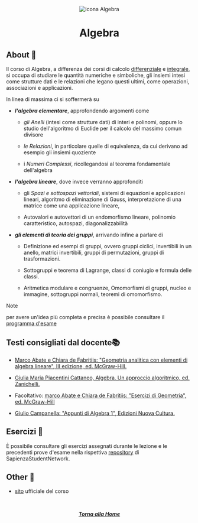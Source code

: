 <div align="center">

![icona Algebra](https://assetsio.reedpopcdn.com/elden_ring_bosses_1.jpg?width=1200&height=1200&fit=bounds&quality=70&format=jpg&auto=webp)

# Algebra

</div>

## About 🔎

Il corso di Algebra, a differenza dei corsi di calcolo [differenziale](../../../Primo%20Anno/Primo%20Semestre/Calcolo%20Differenziale/) e [integrale](../../../Primo%20Anno/Secondo%20Semestre/Calcolo%20Integrale/), si occupa di studiare le quantità numeriche e simboliche, gli insiemi intesi come strutture dati e le relazioni che legano questi ultimi, come operazioni, associazioni e applicazioni.

In linea di massima ci si soffermerà su

- ***l'algebra elementare***, approfondendo argomenti come
    - *gli Anelli* (intesi come strutture dati) di interi e polinomi, oppure lo studio dell'algoritmo di Euclide per il calcolo del massimo comun divisore

    - *le Relazioni*, in particolare quelle di equivalenza, da cui derivano ad esempio gli insiemi quoziente

    - i *Numeri Complessi*, ricollegandosi al teorema fondamentale dell'algebra

- ***l'algebra lineare***, dove invece verranno approfonditi

    - gli *Spazi e sottospazi vettoriali*, sistemi di equazioni e applicazioni lineari, algoritmo di eliminazione di Gauss, interpretazione di una matrice come una applicazione lineare,

    - Autovalori e autovettori di un endomorfismo lineare, polinomio caratteristico, autospazi, diagonalizzabilità

- ***gli elementi di teoria dei gruppi***, arrivando infine a parlare di

    - Definizione ed esempi di gruppi, ovvero gruppi ciclici, invertibili in un anello, matrici invertibili, gruppi di permutazioni, gruppi di trasformazioni.

    - Sottogruppi e teorema di Lagrange, classi di coniugio e formula delle classi.

    - Aritmetica modulare e congruenze, Omomorfismi di gruppi, nucleo e immagine, sottogruppi normali, teoremi di omomorfismo.

> [!NOTE]
> per avere un'idea più completa e precisa è possibile consultare il [programma d'esame](https://www1.mat.uniroma1.it/people/piazza/programma-algebra-info-23-24.pdf)

## Testi consigliati  dal docente📚

- [Marco Abate e Chiara de Fabritiis: "Geometria analitica con elementi di algebra lineare", III edizione, ed. McGraw-Hill.](https://www.amazon.it/Geometria-analitica-elementi-lineare-aggiornamento-dp-8838615144/dp/8838615144/ref=dp_ob_title_bk)

- [Giulia Maria Piacentini Cattaneo, Algebra. Un approccio algoritmico, ed. Zanichelli.](https://www.amazon.it/Algebra-approccio-algoritmico-Piacentini-Cattaneo/dp/8808162702)

- Facoltativo: [marco Abate e Chiara de Fabritiis: "Esercizi di Geometria", ed. McGraw-Hill](https://it.scribd.com/document/425539681/Marco-Abate-Chiara-De-Fabritiis-Esercizi-di-Geometria-McGraw-Hill-Libri-Italia-1999-pdf)

- [Giulio Campanella: "Appunti di Algebra 1", Edizioni Nuova Cultura.](https://mate.unipv.it/cornalba/notealgebra.pdf)

## Esercizi 📝

È possibile consultare gli esercizi assegnati durante le lezione e le precedenti prove d'esame nella rispettiva [repository](https://github.com/sapienzastudentsnetwork/algebra2324) di SapienzaStudentNetwork.

## Other 🔗

- [sito](https://www1.mat.uniroma1.it/people/piazza/alg-info-23-24) ufficiale del corso

<br>

<div align="center">

[***Torna alla Home***](../../../)

</div>
